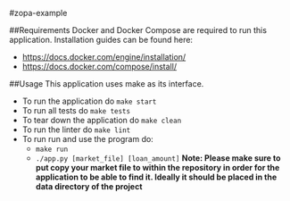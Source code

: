 #zopa-example

##Requirements
Docker and Docker Compose are required to run this application. Installation guides can be found here:
* https://docs.docker.com/engine/installation/
* https://docs.docker.com/compose/install/

##Usage
This application uses make as its interface.
* To run the application do `make start`
* To run all tests do `make tests`
* To tear down the application do `make clean`
* To run the linter do `make lint`
* To run run and use the program do:
    * `make run`
    * `./app.py [market_file] [loan_amount]`
**Note: Please make sure to put copy your market file to within the repository in order for the application to be able to find it. Ideally it should be placed in the data directory of the project**
